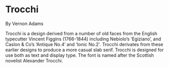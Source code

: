 # Trocchi
By Vernon Adams

Trocchi is a design derived from a number of old faces from the English typecutter Vincent Figgins (1766-1844) including Nebiolo’s ‘Egiziano’, and Caslon & Co’s ‘Antique No.4′ and ‘Ionic No.2′. Trocchi derivates from these earlier designs to produce a more casual slab serif. Trocchi is designed for use both as text and display type. The font is named after the Scottish novelist Alexander Trocchi.
